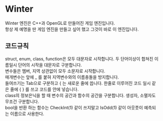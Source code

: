 # Winter
Winter 엔진은 C++과 OpenGL로 만들어진 게임 엔진입니다. <br>
항상 제 예명을 딴 게임 엔진을 만들고 싶어 했고 그것이 바로 이 엔진입니다.

## 코드규칙
struct, enum, class, function은 모두 대문자로 시작합니다. 두 단어이상이 합쳐진 이름일시 단어의 시작을 대문자로 구분합니다. <br>
변수들은 멤버, 지역 상관없이 모두 소문자로 시작합니다. <br>
매개변수는 앞에  _ 를 붙혀 지역변수와의 이름충돌을 방지합니다. <br>
들여쓰기는 Tab으로 구분하고 { 는 새로운 줄에 씁니다. 한줄로 이루어진 코드 일시 같은 줄에 { } 를 쓰고 코드를 안에 넣습니다. <br>
class의 정보은닉을 할 때 변수의 공간과 함수의 공간을 구분합니다. 생성자, 소멸자도 무조건 구분합니다. <br>
bool을 반환 하는 함수는 CheckInt(1) 같이 쓰지말고 IsOdd(1) 같이 아웃풋이 예측되는 이름으로 사용한다. <br>
